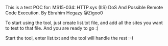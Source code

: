 This is a test POC for: MS15-034: HTTP.sys (IIS) DoS And Possible Remote Code Execution. By Ebrahim Hegazy @Zigoo0

To start using the tool, just create list.txt file, and add all the sites you want to test to that file. And you are ready to go :)

Start the tool, enter list.txt and the tool will handle the rest :-)

